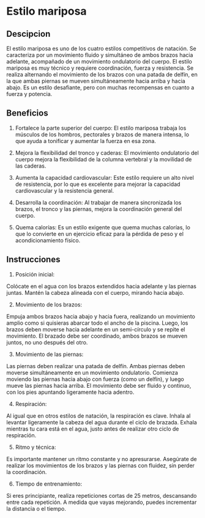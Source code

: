 # Estilo mariposa

## Descipcion
El estilo mariposa es uno de los cuatro estilos competitivos de natación. Se caracteriza por un movimiento fluido y simultáneo de ambos brazos hacia adelante, acompañado de un movimiento ondulatorio del cuerpo. El estilo mariposa es muy técnico y requiere coordinación, fuerza y resistencia. Se realiza alternando el movimiento de los brazos con una patada de delfín, en la que ambas piernas se mueven simultáneamente hacia arriba y hacia abajo. Es un estilo desafiante, pero con muchas recompensas en cuanto a fuerza y potencia.

## Beneficios
1. Fortalece la parte superior del cuerpo: El estilo mariposa trabaja los músculos de los hombros, pectorales y brazos de manera intensa, lo que ayuda a tonificar y aumentar la fuerza en esa zona.

2. Mejora la flexibilidad del tronco y caderas: El movimiento ondulatorio del cuerpo mejora la flexibilidad de la columna vertebral y la movilidad de las caderas.

3. Aumenta la capacidad cardiovascular: Este estilo requiere un alto nivel de resistencia, por lo que es excelente para mejorar la capacidad cardiovascular y la resistencia general.

4. Desarrolla la coordinación: Al trabajar de manera sincronizada los brazos, el tronco y las piernas, mejora la coordinación general del cuerpo.

5. Quema calorías: Es un estilo exigente que quema muchas calorías, lo que lo convierte en un ejercicio eficaz para la pérdida de peso y el acondicionamiento físico.

## Instrucciones
1. Posición inicial:

Colócate en el agua con los brazos extendidos hacia adelante y las piernas juntas.
Mantén la cabeza alineada con el cuerpo, mirando hacia abajo.

2. Movimiento de los brazos:

Empuja ambos brazos hacia abajo y hacia fuera, realizando un movimiento amplio como si quisieras abarcar todo el ancho de la piscina.
Luego, los brazos deben moverse hacia adelante en un semi-círculo y se repite el movimiento. El brazado debe ser coordinado, ambos brazos se mueven juntos, no uno después del otro.

3. Movimiento de las piernas:

Las piernas deben realizar una patada de delfín. Ambas piernas deben moverse simultáneamente en un movimiento ondulatorio.
Comienza moviendo las piernas hacia abajo con fuerza (como un delfín), y luego mueve las piernas hacia arriba. El movimiento debe ser fluido y continuo, con los pies apuntando ligeramente hacia adentro.

4. Respiración:

Al igual que en otros estilos de natación, la respiración es clave. Inhala al levantar ligeramente la cabeza del agua durante el ciclo de brazada. Exhala mientras tu cara está en el agua, justo antes de realizar otro ciclo de respiración.

5. Ritmo y técnica:

Es importante mantener un ritmo constante y no apresurarse. Asegúrate de realizar los movimientos de los brazos y las piernas con fluidez, sin perder la coordinación.

6. Tiempo de entrenamiento:

Si eres principiante, realiza repeticiones cortas de 25 metros, descansando entre cada repetición. A medida que vayas mejorando, puedes incrementar la distancia o el tiempo.

